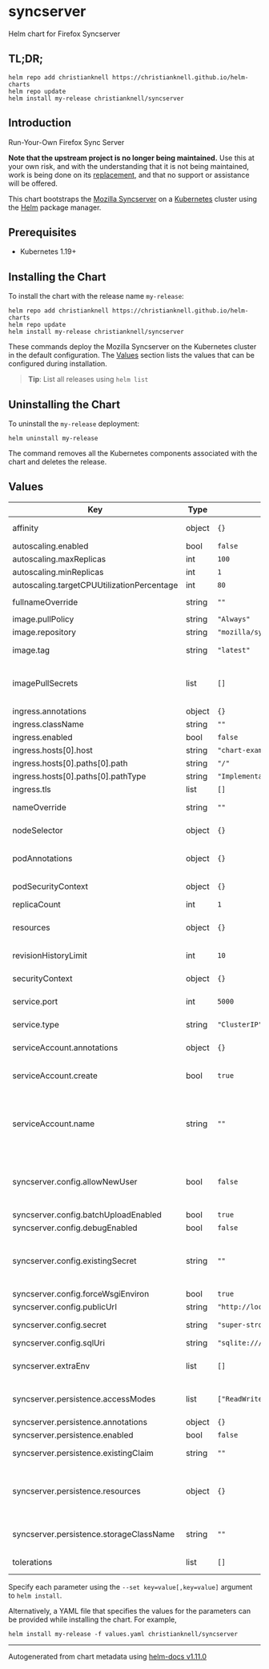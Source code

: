 # syncserver

Helm chart for Firefox Syncserver

## TL;DR;

```console
helm repo add christianknell https://christianknell.github.io/helm-charts
helm repo update
helm install my-release christianknell/syncserver
```

## Introduction

Run-Your-Own Firefox Sync Server

**Note that the upstream project is no longer being maintained.**
Use this at your own risk, and with the understanding that it is not being maintained, work is being done on its [replacement](https://github.com/mozilla-services/syncstorage-rs), and that no support or assistance will be offered.

This chart bootstraps the [Mozilla Syncserver](https://github.com/mozilla-services/syncserver) on a [Kubernetes](http://kubernetes.io) cluster using the [Helm](https://helm.sh) package manager.

## Prerequisites

- Kubernetes 1.19+

## Installing the Chart

To install the chart with the release name `my-release`:

```console
helm repo add christianknell https://christianknell.github.io/helm-charts
helm repo update
helm install my-release christianknell/syncserver
```

These commands deploy the Mozilla Syncserver on the Kubernetes cluster in the default configuration. The [Values](#values) section lists the values that can be configured during installation.

> **Tip**: List all releases using `helm list`

## Uninstalling the Chart

To uninstall the `my-release` deployment:

```console
helm uninstall my-release
```

The command removes all the Kubernetes components associated with the chart and deletes the release.

## Values

| Key                                        | Type   | Default                           | Description                                                                                                            |
| ------------------------------------------ | ------ | --------------------------------- | ---------------------------------------------------------------------------------------------------------------------- |
| affinity                                   | object | `{}`                              | Affinity settings for pod assignment                                                                                   |
| autoscaling.enabled                        | bool   | `false`                           |                                                                                                                        |
| autoscaling.maxReplicas                    | int    | `100`                             |                                                                                                                        |
| autoscaling.minReplicas                    | int    | `1`                               |                                                                                                                        |
| autoscaling.targetCPUUtilizationPercentage | int    | `80`                              |                                                                                                                        |
| fullnameOverride                           | string | `""`                              | String to fully override `"syncserver.fullname"`                                                                       |
| image.pullPolicy                           | string | `"Always"`                        | image pull policy                                                                                                      |
| image.repository                           | string | `"mozilla/syncserver"`            | image repository                                                                                                       |
| image.tag                                  | string | `"latest"`                        | Overrides the image tag                                                                                                |
| imagePullSecrets                           | list   | `[]`                              | If defined, uses a Secret to pull an image from a private Docker registry or repository.                               |
| ingress.annotations                        | object | `{}`                              |                                                                                                                        |
| ingress.className                          | string | `""`                              |                                                                                                                        |
| ingress.enabled                            | bool   | `false`                           |                                                                                                                        |
| ingress.hosts[0].host                      | string | `"chart-example.local"`           |                                                                                                                        |
| ingress.hosts[0].paths[0].path             | string | `"/"`                             |                                                                                                                        |
| ingress.hosts[0].paths[0].pathType         | string | `"ImplementationSpecific"`        |                                                                                                                        |
| ingress.tls                                | list   | `[]`                              |                                                                                                                        |
| nameOverride                               | string | `""`                              | Provide a name in place of `syncserver`                                                                                |
| nodeSelector                               | object | `{}`                              | Node labels for pod assignment                                                                                         |
| podAnnotations                             | object | `{}`                              | Annotations to be added to exporter pods                                                                               |
| podSecurityContext                         | object | `{}`                              | pod-level security context                                                                                             |
| replicaCount                               | int    | `1`                               | Number of replicas                                                                                                     |
| resources                                  | object | `{}`                              | Resource limits and requests for the controller pods.                                                                  |
| revisionHistoryLimit                       | int    | `10`                              | The number of old ReplicaSets to retain                                                                                |
| securityContext                            | object | `{}`                              | container-level security context                                                                                       |
| service.port                               | int    | `5000`                            | Kubernetes port where service is exposed                                                                               |
| service.type                               | string | `"ClusterIP"`                     | Kubernetes service type                                                                                                |
| serviceAccount.annotations                 | object | `{}`                              | Annotations to add to the service account                                                                              |
| serviceAccount.create                      | bool   | `true`                            | Specifies whether a service account should be created                                                                  |
| serviceAccount.name                        | string | `""`                              | The name of the service account to use. If not set and create is true, a name is generated using the fullname template |
| syncserver.config.allowNewUser             | bool   | `false`                           | controls whether the server will accept requests from previously-unseen users                                          |
| syncserver.config.batchUploadEnabled       | bool   | `true`                            |                                                                                                                        |
| syncserver.config.debugEnabled             | bool   | `false`                           |                                                                                                                        |
| syncserver.config.existingSecret           | string | `""`                              | Name of an existing secret containing the syncserver secret under the key syncserver-secret                            |
| syncserver.config.forceWsgiEnviron         | bool   | `true`                            |                                                                                                                        |
| syncserver.config.publicUrl                | string | `"http://localhost:5000"`         |                                                                                                                        |
| syncserver.config.secret                   | string | `"super-strong-secret"`           | Secret to secure the syncserver                                                                                        |
| syncserver.config.sqlUri                   | string | `"sqlite:////data/syncserver.db"` |                                                                                                                        |
| syncserver.extraEnv                        | list   | `[]`                              | additional environment variables to be added to the syncserver pods                                                    |
| syncserver.persistence.accessModes         | list   | `["ReadWriteOnce"]`               | the desired access modes the volume should have.                                                                       |
| syncserver.persistence.annotations         | object | `{}`                              |                                                                                                                        |
| syncserver.persistence.enabled             | bool   | `false`                           |                                                                                                                        |
| syncserver.persistence.existingClaim       | string | `""`                              | provide an existing PersistentVolumeClaim                                                                              |
| syncserver.persistence.resources           | object | `{}`                              | represents the minimum and maximum resources the volume should have.                                                   |
| syncserver.persistence.storageClassName    | string | `""`                              | Name of the StorageClass required by the claim.                                                                        |
| tolerations                                | list   | `[]`                              | Toleration labels for pod assignment                                                                                   |

Specify each parameter using the `--set key=value[,key=value]` argument to `helm install`.

Alternatively, a YAML file that specifies the values for the parameters can be provided while installing the chart. For example,

```console
helm install my-release -f values.yaml christianknell/syncserver
```

---

Autogenerated from chart metadata using [helm-docs v1.11.0](https://github.com/norwoodj/helm-docs/releases/v1.11.0)
